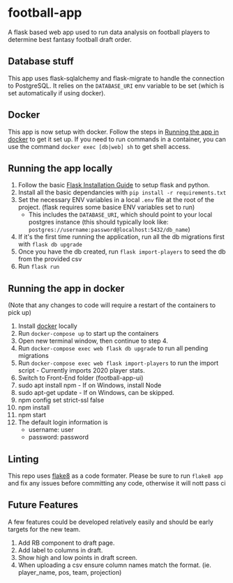 # football-app
A flask based web app used to run data analysis on football players to determine best fantasy football draft order.

## Database stuff
This app uses flask-sqlalchemy and flask-migrate to handle the connection to PostgreSQL. It relies on the `DATABASE_URI` env variable to be set (which is set automatically if using docker).

## Docker
This app is now setup with docker. Follow the steps in [Running the app in docker](#Running-the-app-in-docker) to get it set up. If you need to run commands in a container, you can use the command `docker exec [db|web] sh` to get shell access.


## Running the app locally
1. Follow the basic [Flask Installation Guide](https://flask.palletsprojects.com/en/1.1.x/installation/) to setup flask and python.
2. Install all the basic dependancies with `pip install -r requirements.txt`
2. Set the necessary ENV variables in a local `.env` file at the root of the project. (flask requires some basice ENV variables set to run)
    - This includes the `DATABASE_URI`, which should point to your local postgres instance (this should typically look like: `postgres://username:password@localhost:5432/db_name`)
3. If it's the first time running the application, run all the db migrations first with `flask db upgrade`
4. Once you have the db created, run `flask import-players` to seed the db from the provided csv
5. Run `flask run`

## Running the app in docker
(Note that any changes to code will require a restart of the containers to pick up)
1. Install [docker](https://www.docker.com/products/docker-desktop) locally
2. Run `docker-compose up` to start up the containers
3. Open new terminal window, then continue to step 4.
4. Run `docker-compose exec web flask db upgrade` to run all pending migrations
5. Run `docker-compose exec web flask import-players` to run the import script - Currently imports 2020 player stats.
6. Switch to Front-End folder (football-app-ui)
7. sudo apt install npm - If on Windows, install Node
8. sudo apt-get update - If on Windows, can be skipped.
9. npm config set strict-ssl false
10. npm install
11. npm start
12. The default login information is
    - username: user
    - password: password


## Linting
This repo uses [flake8](https://pypi.org/project/flake8/2.2.4/) as a code formater. Please be sure to run `flake8 app` and fix any issues before committing any code, otherwise it will nott pass ci

## Future Features
A few features could be developed relatively easily and should be early targets for the new team.
1. Add RB component to draft page.
2. Add label to columns in draft.
3. Show high and low points in draft screen.
4. When uploading a csv ensure column names match the format. (ie. player_name, pos, team, projection)
